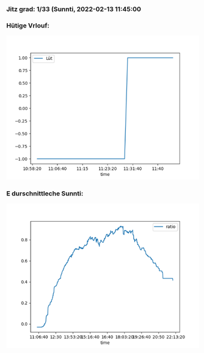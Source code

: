 ### Jitz grad: 1/33 (Sunnti, 2022-02-13 11:45:00

### Hütige Vrlouf:
![Graph](Today.png)

### E durschnittleche Sunnti:
![Graph](Sunnti.png)